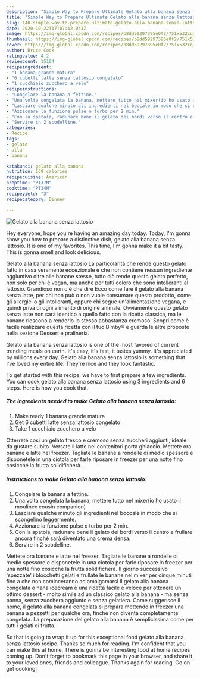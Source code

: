 ```yaml
---
description: "Simple Way to Prepare Ultimate Gelato alla banana senza lattosio"
title: "Simple Way to Prepare Ultimate Gelato alla banana senza lattosio"
slug: 140-simple-way-to-prepare-ultimate-gelato-alla-banana-senza-lattosio
date: 2020-10-22T17:07:12.043Z
image: https://img-global.cpcdn.com/recipes/b8dd59297395e0f2/751x532cq70/gelato-alla-banana-senza-lattosio-recipe-main-photo.jpg
thumbnail: https://img-global.cpcdn.com/recipes/b8dd59297395e0f2/751x532cq70/gelato-alla-banana-senza-lattosio-recipe-main-photo.jpg
cover: https://img-global.cpcdn.com/recipes/b8dd59297395e0f2/751x532cq70/gelato-alla-banana-senza-lattosio-recipe-main-photo.jpg
author: Bruce Cook
ratingvalue: 4.2
reviewcount: 15104
recipeingredient:
- "1 banana grande matura"
- "6 cubetti latte senza lattosio congelato"
- "1 cucchiaio zucchero a velo"
recipeinstructions:
- "Congelare la banana a fettine."
- "Una volta congelata la banana, mettere tutto nel mixer(io ho usato il moulinex cousin companion)"
- "Lasciare qualche minuto gli ingredienti nel boccale in modo che si scongelino leggermente."
- "Azzionare la funzione pulse o turbo per 2 min."
- "Con la spatola, radunare bene il gelato dei bordi verso il centro e frullare ancora finché sarà diventato una crema densa."
- "Servire in 2 scodelline."
categories:
- Recipe
tags:
- gelato
- alla
- banana

katakunci: gelato alla banana 
nutrition: 169 calories
recipecuisine: American
preptime: "PT37M"
cooktime: "PT34M"
recipeyield: "3"
recipecategory: Dinner

---
```



![Gelato alla banana senza lattosio](https://img-global.cpcdn.com/recipes/b8dd59297395e0f2/751x532cq70/gelato-alla-banana-senza-lattosio-recipe-main-photo.jpg)

Hey everyone, hope you're having an amazing day today. Today, I'm gonna show you how to prepare a distinctive dish, gelato alla banana senza lattosio. It is one of my favorites. This time, I'm gonna make it a bit tasty. This is gonna smell and look delicious.

Gelato alla banana senza lattosio La particolarità che rende questo gelato fatto in casa veramente eccezionale è che non contiene nessun ingrediente aggiuntivo oltre alle banane stesse, tutto ciò rende questo gelato perfetto, non solo per chi è vegan, ma anche per tutti coloro che sono intolleranti al lattosio. Grandioso non c&#39;è che dire Ecco come fare il gelato alla banana senza latte, per chi non può o non vuole consumare questo prodotto, come gli allergici o gli intolleranti, oppure chi segue un&#39;alimentazione vegana, e quindi priva di ogni alimento di origine animale. Ovviamente questo gelato senza latte non sarà identico a quello fatto con la ricetta classica, ma le banane riescono a renderlo lo stesso abbastanza cremoso. Scopri come è facile realizzare questa ricetta con il tuo Bimby® e guarda le altre proposte nella sezione Dessert e pralineria.

Gelato alla banana senza lattosio is one of the most favored of current trending meals on earth. It's easy, it's fast, it tastes yummy. It's appreciated by millions every day. Gelato alla banana senza lattosio is something that I've loved my entire life. They're nice and they look fantastic.


To get started with this recipe, we have to first prepare a few ingredients. You can cook gelato alla banana senza lattosio using 3 ingredients and 6 steps. Here is how you cook that.

<!--inarticleads1-->

##### The ingredients needed to make Gelato alla banana senza lattosio:

1. Make ready 1 banana grande matura
1. Get 6 cubetti latte senza lattosio congelato
1. Take 1 cucchiaio zucchero a velo


Otterrete così un gelato fresco e cremoso senza zuccheri aggiunti, ideale da gustare subito. Versate il latte nei contenitori porta ghiaccio. Mettete ora banane e latte nel freezer. Tagliate le banane a rondelle di medio spessore e disponetele in una ciotola per farle riposare in freezer per una notte fino cosicché la frutta solidificherà. 

<!--inarticleads2-->

##### Instructions to make Gelato alla banana senza lattosio:

1. Congelare la banana a fettine.
1. Una volta congelata la banana, mettere tutto nel mixer(io ho usato il moulinex cousin companion)
1. Lasciare qualche minuto gli ingredienti nel boccale in modo che si scongelino leggermente.
1. Azzionare la funzione pulse o turbo per 2 min.
1. Con la spatola, radunare bene il gelato dei bordi verso il centro e frullare ancora finché sarà diventato una crema densa.
1. Servire in 2 scodelline.


Mettete ora banane e latte nel freezer. Tagliate le banane a rondelle di medio spessore e disponetele in una ciotola per farle riposare in freezer per una notte fino cosicché la frutta solidificherà. Il giorno successivo &#39;spezzate&#39; i blocchetti gelati e frullate le banane nel mixer per cinque minuti fino a che non cominceranno ad amalgamarsi Il gelato alla banana congelata o nana icecream è una ricetta facile e veloce per ottenere un ottimo dessert - molto simile ad un classico gelato alla banana - ma senza panna, senza zucchero aggiunto e senza gelatiera. Come suggerisce il nome, il gelato alla banana congelata si prepara mettendo in freezer una banana a pezzetti per qualche ora, finché non diventa completamente congelata. La preparazione del gelato alla banana è semplicissima come per tutti i gelati di frutta. 

So that is going to wrap it up for this exceptional food gelato alla banana senza lattosio recipe. Thanks so much for reading. I'm confident that you can make this at home. There is gonna be interesting food at home recipes coming up. Don't forget to bookmark this page in your browser, and share it to your loved ones, friends and colleague. Thanks again for reading. Go on get cooking!
